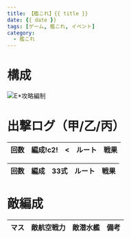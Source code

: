 ```yaml
---
title: 【艦これ】{{ title }}
date: {{ date }}
tags: [ゲーム, 艦これ, イベント]
category:
  - 艦これ
---
```


<!-- more -->

# 構成

![E*攻略編制](e*-party.png "E*攻略編制")


# 出撃ログ（甲/乙/丙）

|回数|編成!c2!|<|ルート|戦果|
|--:|:---:|:----|:--|:-|

|回数|編成|33式|ルート|戦果|
|--:|:---|----:|:----|:---|

# 敵編成

|マス|敵航空戦力|敵潜水艦|備考|
|:-:|:-:|:-:|:-|

